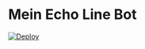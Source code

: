# Mein Echo Line Bot
[![Deploy](https://www.herokucdn.com/deploy/button.svg)](https://heroku.com/deploy?template=https://github.com/mcoc-helper)
